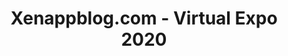 ---
title:  "Xenappblog.com - Virtual Expo 2020"
location: "Online"
image: assets/images/events/2020-09-25-virutalexpo-2020.png
eventdate: 2020-09-25
site: 'https://xenappblog.com/agenda/'
---